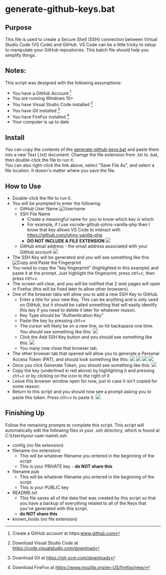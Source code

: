 # generate-github-keys.bat

## Purpose
This file is used to create a Secure Shell (SSH) connection between Virtual Studio Code (VS Code) and GitHub.  VS Code can be a little tricky to setup to manipulate your GitHub repositories.  This batch file should help you simplify things.

## Notes:
This script was designed with the following assumptions:
- You have a GitHub Account [^1]
- You are running Windows 10+
- You have Visual Studio Code installed [^2]
- You have Git installed [^3]
- You have FireFox installed [^4]
- Your computer is up to date

## Install
You can copy the contents of the [generate-github-keys.bat](ssh-keygen/generate-github-keys.bat) and paste them into a new Text (.txt) document.  Chamge the file extension from .txt to .bat, then double-click the file to run it.  
You can also right-click the link above, select "Save File As", and select a file location.
It doesn's matter where you save the file.
  
## How to Use
- Double-click the file to run it.
- You will be prompted to enter the following:
  - GitHub User Name
  ![Username](https://github.com/johns-vanilla-php/bat-various-batch-files/blob/bc3293cf8cc2c1ec25259e07280bb8146748f525/ssh-keygen/resources/example-1.png)
  - SSH File Name
    - Create a meaningful name for you to know which key is which
    - For example, if I use vscode-github-johns-vanilla-php then I know that key allows VS Code to interact with https://github.com/johns-vanilla-php
    - **DO NOT INCLUDE A FILE EXTENSION**
    ![](https://github.com/johns-vanilla-php/bat-various-batch-files/blob/18c24e3a47ac9d2981325626ef40d28a59834f30/ssh-keygen/resources/example-2.png)
  - GitHub email address - the email address associated with your GitHub account
  ![](https://github.com/johns-vanilla-php/bat-various-batch-files/blob/18c24e3a47ac9d2981325626ef40d28a59834f30/ssh-keygen/resources/example-3.png)
- The SSH Key will be generated and you will see something like this:
![Copy and Paste the Fingerprint](https://github.com/johns-vanilla-php/bat-various-batch-files/blob/18c24e3a47ac9d2981325626ef40d28a59834f30/ssh-keygen/resources/example-4.png)
- You need to copy the "key fingerprint" (highlighted in this example) and paste it at the prompt.  Just highlight the fingerprint, press ctrl+c, then press ctrl+v.
- The screen will clear, and you will be notified that 2 web pages will open in Firefox (this will be fixed later to allow other browsers).
- One of the browser tabs will allow you to add a new SSH Key to GitHub.
  - Enter a title for your new Key.  This can be anything and is only used on GitHub, but it should be called something that will easily identify this key if you need to delete it later for whatever reason.
  - Key Type should be "Authentication Key"
  - Paste the key by pressing ctrl+v
  - The cursor will likely be on a new line, so hit backspace one time.  You should see something like this:
  ![](https://github.com/johns-vanilla-php/bat-various-batch-files/blob/18c24e3a47ac9d2981325626ef40d28a59834f30/ssh-keygen/resources/example-6.png)
  - Click the Add SSH Key button and you should see something like this:
  ![](https://github.com/johns-vanilla-php/bat-various-batch-files/blob/18c24e3a47ac9d2981325626ef40d28a59834f30/ssh-keygen/resources/example-7.png)
  - You many now close that browser tab.
- The other browser tab that opened will allow you to generate a Personal Access Token (PAT), and should look something like this:
![](https://github.com/johns-vanilla-php/bat-various-batch-files/blob/18c24e3a47ac9d2981325626ef40d28a59834f30/ssh-keygen/resources/example-9.png)
![](https://github.com/johns-vanilla-php/bat-various-batch-files/blob/18c24e3a47ac9d2981325626ef40d28a59834f30/ssh-keygen/resources/example-10.png)
![](https://github.com/johns-vanilla-php/bat-various-batch-files/blob/18c24e3a47ac9d2981325626ef40d28a59834f30/ssh-keygen/resources/example-11.png)
![](https://github.com/johns-vanilla-php/bat-various-batch-files/blob/18c24e3a47ac9d2981325626ef40d28a59834f30/ssh-keygen/resources/example-12.png)
- Once you click Generate Token, you should see something like this:
![](https://github.com/johns-vanilla-php/bat-various-batch-files/blob/4f0fa87933c74cb8c326c04e89f768bd1c3f708f/ssh-keygen/resources/example-14.png)
- Copy the key (underlined in red above) by highlighting it and pressing ctrl+c or by clicking on the icon to the right of it
- Leave this browser window open for now, just in case it isn't copied for some reason.
- Return to this script and you should now see a prompt asking you to paste this token.  Press ctrl+v to paste it.
![](https://github.com/johns-vanilla-php/bat-various-batch-files/blob/18c24e3a47ac9d2981325626ef40d28a59834f30/ssh-keygen/resources/example-16.png)

## Finishing Up
Follow the remaining prompts to complete this script.  This script will automatically edit the following files in your .ssh directory, which is found at C:\Users\your-user-name\\.ssh
- config (no file extension)
- filename (no extension)
  - This will be whatever filename you entered in the beginning of the script
  - This is your PRIVATE key - **do NOT share this**
- filename.pub
  - This will be whatever filename you entered in the beginning of the script
  - This is your PUBLIC key
- README.txt
  - This file saves all of the data that was created by this script so that you have a backup of everything related to all of the Keys that you've generated with this script.
  - **do NOT share this**
- known_hosts (no file extension)


[^1]: Create a GitHub account at https:www.github.com
[^2]: Download Visual Studio Code at https://code.visualstudio.com/download
[^3]: Download Git at https://git-scm.com/downloads
[^4]: Download FireFox at https://www.mozilla.org/en-US/firefox/new/
